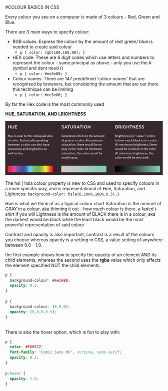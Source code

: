 #COLOUR BASICS IN CSS

Every colour you see on a computer is made of 3 colours - Red, Green and Blue.

There are 3 main ways to specify colour:

  * RGB values: Express the colour by the amount of red/ green/ blue is needed to create said colour
    * ```p { color: rgb(100,100,90); }```
  * HEX code: These are 6 digit codes which use letters and numbers to represent the colour - same principal as above - only you use the # symbol and dont need ()
    * ```p { color: #ee3e80; }```
  * Colour names: There are 147 predefined 'colour names' that are recognised by browsers, but considering the amount that are out there this technique can be limiting
    * ```p { color: #ee3e80; }```

By far the Hex code is the most commonly used

__HUE, SATURATION, AND LRIGHTNESS__

![](./images_2/css_hsl.png "CSS HSL")

The hsl | hsla colour property is new to CSS and used to specify colours in a more specific way, and is representational of Hue, Saturation, and Lightness: ```background-color: hsla(0,100%,100%,0.5);}```

Hue is what we think of as a typical colour chart
Saturation is the amount of GRAY in a colour, aka thinning it out - how much colour is there, a faded t-shirt if you will
Lightness is the amount of BLACK there is in a colour, aka the darkest would be black while the least black would be the most powerful representation of said colour

Contrast and opacity is also important, contrast is a result of the colours you choose whereas opacity is a setting in CSS, a value setting of anywhere between 0.0 - 1.0.

the first example shows how to specify the opacity of an element AND its child elements, whereas the second uses the __rgba__ value which only effects the element specified NOT the child elements:

```css
p {
  background-colour: #ee3e80;
  opacity: 0.5;
}

p {
  background-colour: (0,0,0);
  opacity: (0,0,0,0.5);
}
```
<br />
There is also the hover option, which is fun to play with:

```css
p {
  color: #E66572;
  font-family: "Comic Sans MS", cursive, sans-serif;
  opacity: 0.2;
}

p:hover {
  opacity: 1.0;
}
```




